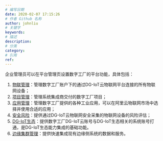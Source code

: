 ```yaml
---
# 编写日期
date: 2020-02-07 17:15:26
# 作者 Github 名称
author: johnliu
# 关键字
keywords:
# 描述
description:
# 分类
category: 
# 引用
ref:
---
```


企业管理员可以在平台管理页设置数字工厂的平台功能，具体包括：

1.  [物联管理](https://help.aliyun.com/document_detail/126857.htm#concept-1340036)：管理数字工厂账户下的通过DG-IoT云物联网平台连接的所有物联网设备；
2.  [项目管理](https://help.aliyun.com/document_detail/126858.htm#concept-1340037 "数字工厂可管理系统集成商交付的相关项目。")：管理系统集成商交付的数字工厂项目；
3.  [应用管理](https://help.aliyun.com/document_detail/126859.htm#concept-1340038 "在阿里云物联网市场中提供了满足工业企业需求的丰富的应用，数字工厂也提供了由阿里云开发默认提供的应用，可以在应用管理去管理这些应用。")：管理数字工厂提供的各种工业应用，可以在阿里云物联网市场中选择并使用合适的应用；
4.  [安全风险](https://help.aliyun.com/document_detail/126860.htm#concept-1340039)：提供通过DG-IoT云物联网安全采集的物联网设备的风险评估；
5.  [DG-IoT生态](https://help.aliyun.com/document_detail/126861.htm#concept-1340040 "数字工厂支持用户的阿里云账号与外部系统账号打通，实现两个系统之间的信息传输，现在已经支持与“淘宝1688”、“天天工厂”、“淘宝心选”以及“钉钉”的账号关联。关联数字工厂账号与1688账号和淘宝/天猫账号后可实现电商的订单数据和工厂的生产数据的集成；关联“钉钉”企业账号，可同步组织和账号信息，实现钉钉消息和通知集成。DG-IoT生态")：提供数字工厂DG-IoT云账号与DG-IoT生态相关的系统账号打通，是DG-IoT生态能力集成的基础功能。
6.  [边缘集群管理](https://help.aliyun.com/document_detail/157254.htm#reference-2443720 "边缘集群管理能快速集成现有边缘侧系统的数据和服务。")：提供快速集成现有边缘侧系统的数据和服务。
